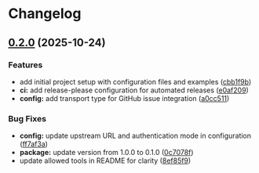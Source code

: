 # Changelog

## [0.2.0](https://github.com/pleaseai/please-mcp/compare/mcp-v0.1.0...mcp-v0.2.0) (2025-10-24)


### Features

* add initial project setup with configuration files and examples ([cbb1f9b](https://github.com/pleaseai/please-mcp/commit/cbb1f9bf6a239d7b50a0f32e66ef0686b18de88e))
* **ci:** add release-please configuration for automated releases ([e0af209](https://github.com/pleaseai/please-mcp/commit/e0af20973fb82490be45efc2aac656a664865c35))
* **config:** add transport type for GitHub issue integration ([a0cc511](https://github.com/pleaseai/please-mcp/commit/a0cc511b132ce943135b9efdf13b1182b9a571b7))


### Bug Fixes

* **config:** update upstream URL and authentication mode in configuration ([ff7af3a](https://github.com/pleaseai/please-mcp/commit/ff7af3a3905a56ea875a55eeb6661e82ef96e111))
* **package:** update version from 1.0.0 to 0.1.0 ([0c7078f](https://github.com/pleaseai/please-mcp/commit/0c7078fe8cf8d5f19979ca2e8e568da8b17bc54e))
* update allowed tools in README for clarity ([8ef85f9](https://github.com/pleaseai/please-mcp/commit/8ef85f9c116c7483acc3d14d4736f0147e1f7a99))
